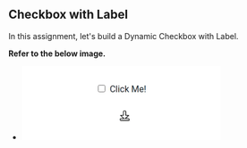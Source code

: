 ## Checkbox with Label

In this assignment, let's build a Dynamic Checkbox with Label.

**Refer to the below image.**

- ![alt text](checkbox-with-label-v1.gif)

